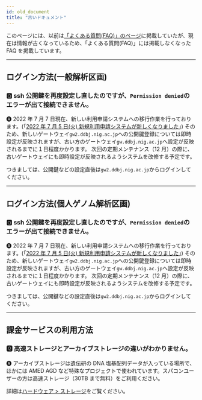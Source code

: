 ```yaml
---
id: old_document
title: "古いドキュメント"
---
```


このページには、以前は[「よくある質問(FAQ)」のページ](/faq/faq_software)に掲載していたが、現在は情報が古くなっているため、「よくある質問(FAQ)」には掲載しなくなった FAQ を掲載しています。

---

## ログイン方法(一般解析区画)

### &#x1F180; ssh 公開鍵を再度設定し直したのですが、`Permission denied`のエラーが出て接続できません。


&#x1F150; 2022 年 7 月 7 日現在、新しい利用申請システムへの移行作業を行っております。(「[<u>2022 年 7 月 5 日(火) 新規利用申請システムが新しくなりました</u>](https://sc.ddbj.nig.ac.jp/blog/2022-07-05-news_NewApp)」)
そのため、新しいゲートウェイ`gw2.ddbj.nig.ac.jp`への公開鍵登録については即時設定が反映されますが、古い方のゲートウェイ`gw.ddbj.nig.ac.jp`へ設定が反映されるまでに１日程度かかります。
次回の定期メンテナンス（12 月）の際に、古いゲートウェイにも即時設定が反映されるようシステムを改修する予定です。

つきましては、公開鍵などの設定直後は`gw2.ddbj.nig.ac.jp`からログインしてください。

---

## ログイン方法(個人ゲノム解析区画)

### &#x1F180; ssh 公開鍵を再度設定し直したのですが、`Permission denied`のエラーが出て接続できません。

&#x1F150; 2022 年 7 月 7 日現在、新しい利用申請システムへの移行作業を行っております。(「[<u>2022 年 7 月 5 日(火) 新規利用申請システムが新しくなりました</u>](https://sc.ddbj.nig.ac.jp/blog/2022-07-05-news_NewApp)」)
そのため、新しいゲートウェイ`gw2.ddbj.nig.ac.jp`への公開鍵登録については即時設定が反映されますが、古い方のゲートウェイ`gw.ddbj.nig.ac.jp`へ設定が反映されるまでに１日程度かかります。
次回の定期メンテナンス（12 月）の際に、古いゲートウェイにも即時設定が反映されるようシステムを改修する予定です。

つきましては、公開鍵などの設定直後は`gw2.ddbj.nig.ac.jp`からログインしてください。

---

## 課金サービスの利用方法


### &#x1F180; 高速ストレージとアーカイブストレージの違いがわかりません。

&#x1F150; アーカイブストレージは遺伝研の DNA 塩基配列データが入っている場所で、ほかには AMED AGD など特殊なプロジェクトで使われています。スパコンユーザーの方は高速ストレージ（30TB まで無料）をご利用ください。

詳細は[<u>ハードウェア > ストレージ</u>](/guides/hardware/#ストレージ)をご覧ください。
